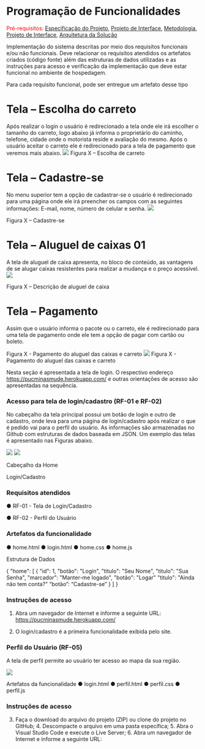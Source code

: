 # Programação de Funcionalidades

<span style="color:red">Pré-requisitos: <a href="2-Especificação do Projeto.md"> Especificação do Projeto</a></span>, <a href="3-Projeto de Interface.md"> Projeto de Interface</a>, <a href="4-Metodologia.md"> Metodologia</a>, <a href="3-Projeto de Interface.md"> Projeto de Interface</a>, <a href="5-Arquitetura da Solução.md"> Arquitetura da Solução</a>

Implementação do sistema descritas por meio dos requisitos funcionais e/ou não funcionais. Deve relacionar os requisitos atendidos os artefatos criados (código fonte) além das estruturas de dados utilizadas e as instruções para acesso e verificação da implementação que deve estar funcional no ambiente de hospedagem.

Para cada requisito funcional, pode ser entregue um artefato desse tipo

<h1> Tela – Escolha do carreto </h1>
Após realizar o login o usuário é redirecionado a tela onde ele irá escolher o tamanho do carreto, logo abaixo já informa o proprietário do caminho, telefone, cidade onde o motorista reside e avaliação do mesmo. Após o usuário aceitar o carreto ele é redirecionado para a tela de pagamento que veremos mais abaixo.

<img src="./img/escolhaMotorista.png">
Figura X – Escolha de carreto

<h1> Tela – Cadastre-se </h1>
No menu superior tem a opção de cadastrar-se o usuário é redirecionado para uma página onde ele irá preencher os campos com as seguintes informações: E-mail, nome, número de celular e senha.

<img src="./img/LoginCadastro.png">

Figura X – Cadastre-se

<h1> Tela – Aluguel de caixas 01 </h1>
A tela de aluguel de caixa apresenta, no bloco de conteúdo, as vantagens de se alugar caixas resistentes para realizar a mudança e o preço acessível.

<img src="./img/aluguelCaixas.png">

Figura X – Descrição de aluguel de caixa

<h1> Tela – Pagamento </h1>
Assim que o usuário informa o pacote ou o carreto, ele é redirecionado para uma tela de pagamento onde ele tem a opção de pagar com cartão ou boleto.

Figura X - Pagamento do aluguel das caixas e carreto
<img src="./img/meioPagamento.png">
Figura X - Pagamento do aluguel das caixas e carreto

Nesta seção é apresentada a tela de login. O respectivo endereço https://pucminasmude.herokuapp.com/ e outras orientações de acesso são apresentadas na sequência.

### Acesso para tela de login/cadastro (RF-01 e RF-02)

No cabeçalho da tela principal possui um botão de login e outro de cadastro, onde leva para uma página de login/cadastro após realizar o que é pedido vai para o perfil do usuário. As informações são armazenadas no Github com estruturas de dados baseada em JSON. Um exemplo das telas é apresentado nas Figuras abaixo.

<img src="../../../Downloads/a.png">
<img src="../../../Downloads/b.png">

Cabeçalho da Home

Login/Cadastro

### Requisitos atendidos

● RF-01 - Tela de Login/Cadastro

● RF-02 - Perfil do Usuário

### Artefatos da funcionalidade

● home.html
● login.html
● home.css
● home.js

Estrutura de Dados

{
"home": [
{
"id": 1,
"botão": "Login",
"titulo": "Seu Nome",
"titulo": "Sua Senha",
"marcador": "Manter-me logado",
"botão": "Logar"
"titulo": "Ainda não tem conta?"
“botão”: “Cadastre-se”
}
]
}

### Instruções de acesso

1. Abra um navegador de Internet e informe a seguinte URL: https://pucminasmude.herokuapp.com/

2. O login/cadastro é a primeira funcionalidade exibida pelo site.

### Perfil do Usuário (RF-05)

A tela de perfil permite ao usuário ter acesso ao mapa da sua região.

<img src="../../../Downloads/c.png">

Artefatos da funcionalidade
● login.html
● perfil.html
● perfil.css
● perfil.js

### Instruções de acesso

3. Faça o download do arquivo do projeto (ZIP) ou clone do projeto no GitHub; 4. Descompacte o arquivo em uma pasta específica; 5. Abra o Visual Studio Code e execute o Live Server; 6. Abra um navegador de Internet e informe a seguinte URL:
